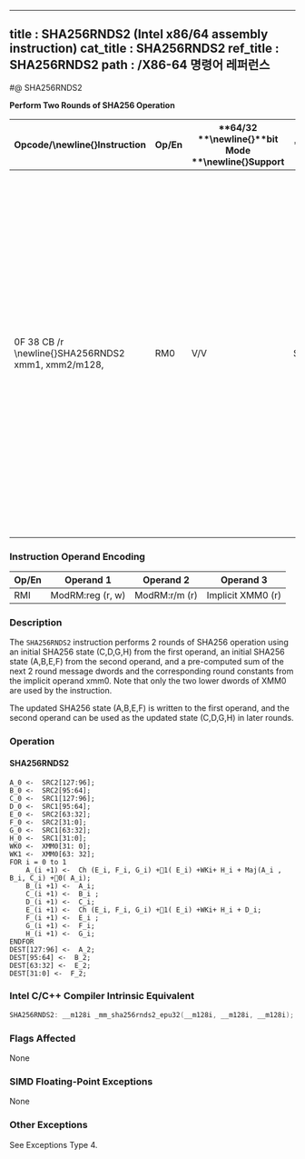 ----------------------------
title : SHA256RNDS2 (Intel x86/64 assembly instruction)
cat_title : SHA256RNDS2
ref_title : SHA256RNDS2
path : /X86-64 명령어 레퍼런스
----------------------------
#@ SHA256RNDS2

**Perform Two Rounds of SHA256 Operation**

|**Opcode/**\newline{}**Instruction**|**Op/En**|**64/32 **\newline{}**bit Mode **\newline{}**Support**|**CPUID **\newline{}**Feature **\newline{}**Flag**|**Description**|
|------------------------------------|---------|------------------------------------------------------|--------------------------------------------------|---------------|
|0F 38 CB /r \newline{}SHA256RNDS2 xmm1, xmm2/m128, <XMM0>|RM0|V/V|SHA|Perform 2 rounds of SHA256 operation using an initial SHA256 state (C,D,G,H) from xmm1, an initial SHA256 state (A,B,E,F) from xmm2/m128, and a pre-computed sum of the next 2 round mes-sage dwords and the corresponding round constants from the implicit operand XMM0, storing the updated SHA256 state (A,B,E,F) result in xmm1.|
### Instruction Operand Encoding


|Op/En|Operand 1|Operand 2|Operand 3|
|-----|---------|---------|---------|
|RMI|ModRM:reg (r, w)|ModRM:r/m (r)|Implicit XMM0 (r)|
### Description


The `SHA256RNDS2` instruction performs 2 rounds of SHA256 operation using an initial SHA256 state (C,D,G,H) from the first operand, an initial SHA256 state (A,B,E,F) from the second operand, and a pre-computed sum of the next 2 round message dwords and the corresponding round constants from the implicit operand xmm0. Note that only the two lower dwords of XMM0 are used by the instruction.

The updated SHA256 state (A,B,E,F) is written to the first operand, and the second operand can be used as the updated state (C,D,G,H) in later rounds.


### Operation
#### SHA256RNDS2 
```info-verb
A_0 <-  SRC2[127:96]; 
B_0 <-  SRC2[95:64]; 
C_0 <-  SRC1[127:96]; 
D_0 <-  SRC1[95:64]; 
E_0 <-  SRC2[63:32]; 
F_0 <-  SRC2[31:0]; 
G_0 <-  SRC1[63:32]; 
H_0 <-  SRC1[31:0]; 
WK0 <-  XMM0[31: 0]; 
WK1 <-  XMM0[63: 32]; 
FOR i = 0 to 1
    A_(i +1) <-  Ch (E_i, F_i, G_i) +1( E_i) +WKi+ H_i + Maj(A_i , B_i, C_i) +0( A_i); 
    B_(i +1) <-  A_i; 
    C_(i +1) <-  B_i ; 
    D_(i +1) <-  C_i; 
    E_(i +1) <-  Ch (E_i, F_i, G_i) +1( E_i) +WKi+ H_i + D_i; 
    F_(i +1) <-  E_i ; 
    G_(i +1) <-  F_i; 
    H_(i +1) <-  G_i; 
ENDFOR
DEST[127:96] <-  A_2; 
DEST[95:64] <-  B_2; 
DEST[63:32] <-  E_2; 
DEST[31:0] <-  F_2; 
```

### Intel C/C++ Compiler Intrinsic Equivalent

```cpp
SHA256RNDS2: __m128i _mm_sha256rnds2_epu32(__m128i, __m128i, __m128i);
```
### Flags Affected


None

### SIMD Floating-Point Exceptions


None

### Other Exceptions


See Exceptions Type 4.

